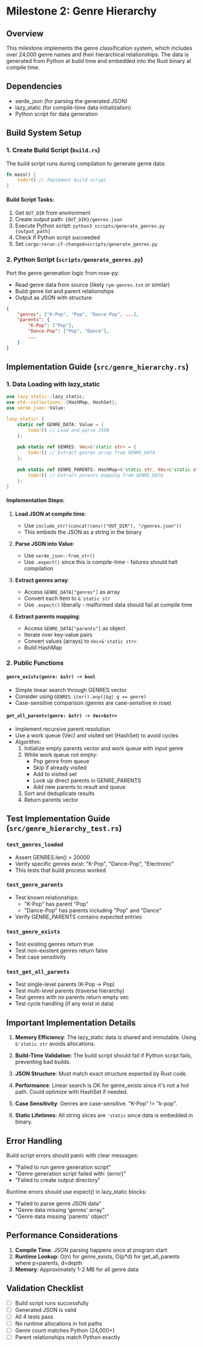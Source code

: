 # Milestone 2: Genre Hierarchy

## Overview
This milestone implements the genre classification system, which includes over 24,000 genre names and their hierarchical relationships. The data is generated from Python at build time and embedded into the Rust binary at compile time.

## Dependencies
- serde_json (for parsing the generated JSON)
- lazy_static (for compile-time data initialization)
- Python script for data generation

## Build System Setup

### 1. Create Build Script (`build.rs`)

The build script runs during compilation to generate genre data:

```rust
fn main() {
    todo!() // Implement build script
}
```

#### Build Script Tasks:
1. Get `OUT_DIR` from environment
2. Create output path: `{OUT_DIR}/genres.json`
3. Execute Python script: `python3 scripts/generate_genres.py {output_path}`
4. Check if Python script succeeded
5. Set `cargo:rerun-if-changed=scripts/generate_genres.py`

### 2. Python Script (`scripts/generate_genres.py`)

Port the genre generation logic from rose-py:
- Read genre data from source (likely `rym-genres.txt` or similar)
- Build genre list and parent relationships
- Output as JSON with structure:
```json
{
    "genres": ["K-Pop", "Pop", "Dance-Pop", ...],
    "parents": {
        "K-Pop": ["Pop"],
        "Dance-Pop": ["Pop", "Dance"],
        ...
    }
}
```

## Implementation Guide (`src/genre_hierarchy.rs`)

### 1. Data Loading with lazy_static

```rust
use lazy_static::lazy_static;
use std::collections::{HashMap, HashSet};
use serde_json::Value;

lazy_static! {
    static ref GENRE_DATA: Value = {
        todo!() // Load and parse JSON
    };
    
    pub static ref GENRES: Vec<&'static str> = {
        todo!() // Extract genres array from GENRE_DATA
    };
    
    pub static ref GENRE_PARENTS: HashMap<&'static str, Vec<&'static str>> = {
        todo!() // Extract parents mapping from GENRE_DATA
    };
}
```

#### Implementation Steps:

1. **Load JSON at compile time**:
   - Use `include_str!(concat!(env!("OUT_DIR"), "/genres.json"))`
   - This embeds the JSON as a string in the binary

2. **Parse JSON into Value**:
   - Use `serde_json::from_str()`
   - Use `.expect()` since this is compile-time - failures should halt compilation

3. **Extract genres array**:
   - Access `GENRE_DATA["genres"]` as array
   - Convert each item to `&'static str`
   - Use `.expect()` liberally - malformed data should fail at compile time

4. **Extract parents mapping**:
   - Access `GENRE_DATA["parents"]` as object
   - Iterate over key-value pairs
   - Convert values (arrays) to `Vec<&'static str>`
   - Build HashMap

### 2. Public Functions

#### `genre_exists(genre: &str) -> bool`
- Simple linear search through GENRES vector
- Consider using `GENRES.iter().any(|&g| g == genre)`
- Case-sensitive comparison (genres are case-sensitive in rose)

#### `get_all_parents(genre: &str) -> Vec<&str>`
- Implement recursive parent resolution
- Use a work queue (Vec) and visited set (HashSet) to avoid cycles
- Algorithm:
  1. Initialize empty parents vector and work queue with input genre
  2. While work queue not empty:
     - Pop genre from queue
     - Skip if already visited
     - Add to visited set
     - Look up direct parents in GENRE_PARENTS
     - Add new parents to result and queue
  3. Sort and deduplicate results
  4. Return parents vector

## Test Implementation Guide (`src/genre_hierarchy_test.rs`)

### `test_genres_loaded`
- Assert GENRES.len() > 20000
- Verify specific genres exist: "K-Pop", "Dance-Pop", "Electronic"
- This tests that build process worked

### `test_genre_parents`
- Test known relationships:
  - "K-Pop" has parent "Pop"
  - "Dance-Pop" has parents including "Pop" and "Dance"
- Verify GENRE_PARENTS contains expected entries

### `test_genre_exists`
- Test existing genres return true
- Test non-existent genres return false
- Test case sensitivity

### `test_get_all_parents`
- Test single-level parents (K-Pop -> Pop)
- Test multi-level parents (traverse hierarchy)
- Test genres with no parents return empty vec
- Test cycle handling (if any exist in data)

## Important Implementation Details

1. **Memory Efficiency**: The lazy_static data is shared and immutable. Using `&'static str` avoids allocations.

2. **Build-Time Validation**: The build script should fail if Python script fails, preventing bad builds.

3. **JSON Structure**: Must match exact structure expected by Rust code.

4. **Performance**: Linear search is OK for genre_exists since it's not a hot path. Could optimize with HashSet if needed.

5. **Case Sensitivity**: Genres are case-sensitive. "K-Pop" != "k-pop".

6. **Static Lifetimes**: All string slices are `'static` since data is embedded in binary.

## Error Handling

Build script errors should panic with clear messages:
- "Failed to run genre generation script"
- "Genre generation script failed with: {error}"
- "Failed to create output directory"

Runtime errors should use expect() in lazy_static blocks:
- "Failed to parse genre JSON data"
- "Genre data missing 'genres' array"
- "Genre data missing 'parents' object"

## Performance Considerations

1. **Compile Time**: JSON parsing happens once at program start
2. **Runtime Lookup**: O(n) for genre_exists, O(p*d) for get_all_parents where p=parents, d=depth
3. **Memory**: Approximately 1-2 MB for all genre data

## Validation Checklist

- [ ] Build script runs successfully
- [ ] Generated JSON is valid
- [ ] All 4 tests pass
- [ ] No runtime allocations in hot paths
- [ ] Genre count matches Python (24,000+)
- [ ] Parent relationships match Python exactly